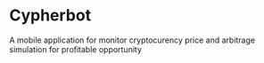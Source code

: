 # Cypherbot

A mobile application for monitor cryptocurency price and arbitrage simulation for profitable opportunity
